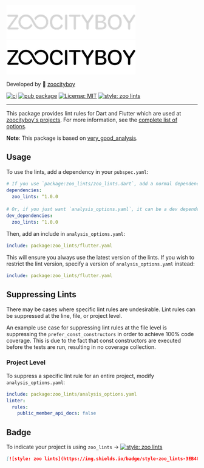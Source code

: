
[![zoocityboy][logo_white]][zoocityboy_link_dark]
[![zoocityboy][logo_black]][zoocityboy_link_light]

Developed by 🦏 [zoocityboy][zoocityboy_link]

[![ci][ci_badge]][ci_badge_link]
[![pub package][pub_badge]][pub_badge_link]
[![License: MIT][license_badge]][license_badge_link]
[![style: zoo lints][badge]][badge_link]

---

This package provides lint rules for Dart and Flutter which are used at [zoocityboy's projects][zoocityboy_link]. For more information, see the [complete list of options][analysis_options_yaml].

**Note**: This package is based on [very_good_analysis][vgv_analysis_link].

## Usage

To use the lints, add a dependency in your `pubspec.yaml`:

```yaml
# If you use `package:zoo_lints/zoo_lints.dart`, add a normal dependency.
dependencies:
  zoo_lints: ^1.0.0

# Or, if you just want `analysis_options.yaml`, it can be a dev dependency.
dev_dependencies:
  zoo_lints: ^1.0.0
```

Then, add an include in `analysis_options.yaml`:

```yaml
include: package:zoo_lints/flutter.yaml
```

This will ensure you always use the latest version of the lints. If you wish to restrict the lint version, specify a version of `analysis_options.yaml` instead:

```yaml
include: package:zoo_lints/flutter.yaml
```

## Suppressing Lints

There may be cases where specific lint rules are undesirable. Lint rules can be suppressed at the line, file, or project level.

An example use case for suppressing lint rules at the file level is suppressing the `prefer_const_constructors` in order to achieve 100% code coverage. This is due to the fact that const constructors are executed before the tests are run, resulting in no coverage collection.

### Project Level

To suppress a specific lint rule for an entire project, modify `analysis_options.yaml`:

```yaml
include: package:zoo_lints/analysis_options.yaml
linter:
  rules:
    public_member_api_docs: false
```

## Badge

To indicate your project is using `zoo_lints` →
[![style: zoo lints][badge]][badge_link]

```md
[![style: zoo lints](https://img.shields.io/badge/style-zoo_lints-3EB489.svg)](https://pub.dev/packages/zoo_lints)
```

[analysis_options_yaml]: https://github.com/zoocityboy/zoo_lints/blob/main/analysis_options.yaml
[ci_badge]: https://github.com/zoocityboy/zoo_lints/workflows/ci/badge.svg
[ci_badge_link]: https://github.com/zoocityboy/zoo_lints/actions
[badge]: https://img.shields.io/badge/style-zoo_lints-3EB489.svg
[badge_link]: https://pub.dev/packages/zoo_lints
[license_badge]: https://img.shields.io/badge/license-MIT-green.svg
[license_badge_link]: https://opensource.org/licenses/MIT
[logo_black]:https://raw.githubusercontent.com/zoocityboy/zoo_brand/main/styles/README/zoocityboy_dark.png#gh-light-mode-only
[logo_white]: https://raw.githubusercontent.com/zoocityboy/zoo_brand/main/styles/README/zoocityboy_light.png#gh-dark-mode-only
[zoo_lints_link]: https://github.com/zoocityboy/zoo_lints/
[pub_badge]: https://img.shields.io/pub/v/zoo_lints.svg
[pub_badge_link]: https://pub.dartlang.org/packages/zoo_lints
[zoocityboy_link]: https://github.com/zoocityboy
[zoocityboy_link_dark]: https://github.com/zoocityboy#gh-dark-mode-only
[zoocityboy_link_light]: https://github.com/zoocityboy#gh-light-mode-only
[vgv_analysis_link]: https://github.com/VeryGoodOpenSource/very_good_analysis
